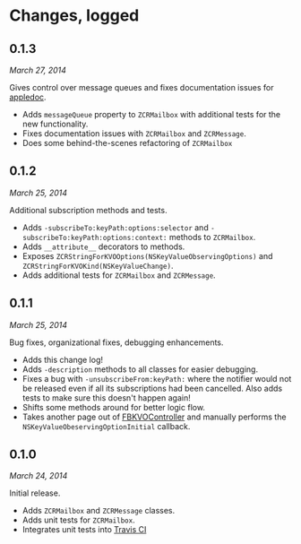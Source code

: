# Changes, logged

## 0.1.3

*March 27, 2014*

Gives control over message queues and fixes documentation issues for [appledoc](https://github.com/tomaz/appledoc).

* Adds `messageQueue` property to `ZCRMailbox` with additional tests for the new functionality.
* Fixes documentation issues with `ZCRMailbox` and `ZCRMessage`.
* Does some behind-the-scenes refactoring of `ZCRMailbox`

## 0.1.2

*March 25, 2014*

Additional subscription methods and tests.

* Adds `-subscribeTo:keyPath:options:selector` and `-subscribeTo:keyPath:options:context:` methods to `ZCRMailbox`.
* Adds `__attribute__` decorators to methods.
* Exposes `ZCRStringForKVOOptions(NSKeyValueObservingOptions)` and `ZCRStringForKVOKind(NSKeyValueChange)`.
* Adds additional tests for `ZCRMailbox` and `ZCRMessage`.

## 0.1.1

*March 25, 2014*

Bug fixes, organizational fixes, debugging enhancements.

* Adds this change log!
* Adds `-description` methods to all classes for easier debugging.
* Fixes a bug with `-unsubscribeFrom:keyPath:` where the notifier would not be released even if all its subscriptions had been cancelled. Also adds tests to make sure this doesn't happen again!
* Shifts some methods around for better logic flow.
* Takes another page out of [FBKVOController](https://github.com/facebook/KVOController/blob/7742b9c81e528f0df6deea7fd3df9cc7ce3a9e8c/FBKVOController/FBKVOController.m#L268) and manually performs the `NSKeyValueObeservingOptionInitial` callback.


## 0.1.0

*March 24, 2014*

Initial release.

* Adds `ZCRMailbox` and `ZCRMessage` classes.
* Adds unit tests for `ZCRMailbox`.
* Integrates unit tests into [Travis CI](https://travis-ci.org/zradke/ZCRMailbox)

